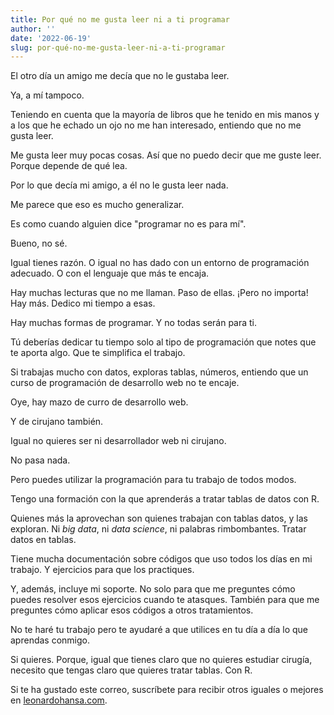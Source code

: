 ```yaml
---
title: Por qué no me gusta leer ni a ti programar
author: ''
date: '2022-06-19'
slug: por-qué-no-me-gusta-leer-ni-a-ti-programar
---
```



El otro día un amigo me decía que no le gustaba leer.

Ya, a mí tampoco.

Teniendo en cuenta que la mayoría de libros que he tenido en mis manos y a los que he echado un ojo no me han interesado, entiendo que no me gusta leer.

Me gusta leer muy pocas cosas. Así que no puedo decir que me guste leer. Porque depende de qué lea.

Por lo que decía mi amigo, a él no le gusta leer nada.


Me parece que eso es mucho generalizar.

Es como cuando alguien dice "programar no es para mí".

Bueno, no sé.

Igual tienes razón. O igual no has dado con un entorno de programación adecuado. O con el lenguaje que más te encaja.

Hay muchas lecturas que no me llaman. Paso de ellas. ¡Pero no importa! Hay más. Dedico mi tiempo a esas.


Hay muchas formas de programar. Y no todas serán para ti.

Tú deberías dedicar tu tiempo solo al tipo de programación que notes que te aporta algo. Que te simplifica el trabajo.


Si trabajas mucho con datos, exploras tablas, números, entiendo que un curso de programación de desarrollo web no te encaje.

Oye, hay mazo de curro de desarrollo web.

Y de cirujano también.

Igual no quieres ser ni desarrollador web ni cirujano.

No pasa nada.

Pero puedes utilizar la programación para tu trabajo de todos modos.



Tengo una formación con la que aprenderás a tratar tablas de datos con R.

Quienes más la aprovechan son quienes trabajan con tablas datos, y las exploran. Ni _big data_, ni _data science_, ni palabras rimbombantes. Tratar datos en tablas.

Tiene mucha documentación sobre códigos que uso todos los días en mi trabajo. Y ejercicios para que los practiques.

Y, además, incluye mi soporte. No solo para que me preguntes cómo puedes resolver esos ejercicios cuando te atasques. También para que me preguntes cómo aplicar esos códigos a otros tratamientos.

No te haré tu trabajo pero te ayudaré a que utilices en tu día a día lo que aprendas conmigo.

Si quieres. Porque, igual que tienes claro que no quieres estudiar cirugía, necesito que tengas claro que quieres tratar tablas. Con R.



Si te ha gustado este correo, suscríbete para recibir otros iguales o mejores en [leonardohansa.com](https://leonardohansa.com/). 
